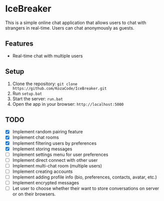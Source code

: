 # IceBreaker

This is a simple online chat application that allows users to chat with strangers in real-time. Users can chat anonymously as guests.

## Features

* Real-time chat with multiple users

## Setup

1. Clone the repository: `git clone https://github.com/KozaCode/IceBreaker.git`
2. Run `setup.bat`
3. Start the server: `run.bat`
4. Open the app in your browser: `http://localhost:5000`

## TODO

* [X] Implement random pairing feature
* [X] Implement chat rooms
* [X] Implement filtering users by preferences
* [X] Implement storing messages
* [ ] Implement settings menu for user preferences
* [ ] Implement direct connect with other user
* [ ] Implement multi-chat room (multiple users)
* [ ] Implement creating accounts
* [ ] Implement adding profile info (bio, preferences, contacts, avatar, etc.)
* [ ] Implement encrypted messages
* [ ] Let user to choose whether their want to store conversations on server or on their browsers.
